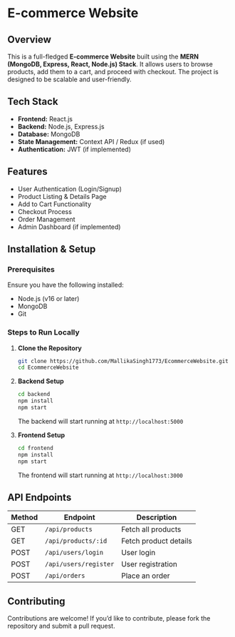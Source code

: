 # E-commerce Website

## Overview
This is a full-fledged **E-commerce Website** built using the **MERN (MongoDB, Express, React, Node.js) Stack**. It allows users to browse products, add them to a cart, and proceed with checkout. The project is designed to be scalable and user-friendly.

## Tech Stack
- **Frontend:** React.js
- **Backend:** Node.js, Express.js
- **Database:** MongoDB
- **State Management:** Context API / Redux (if used)
- **Authentication:** JWT (if implemented)

## Features
- User Authentication (Login/Signup)
- Product Listing & Details Page
- Add to Cart Functionality
- Checkout Process
- Order Management
- Admin Dashboard (if implemented)

## Installation & Setup

### Prerequisites
Ensure you have the following installed:
- Node.js (v16 or later)
- MongoDB
- Git

### Steps to Run Locally
1. **Clone the Repository**
   ```sh
   git clone https://github.com/MallikaSingh1773/EcommerceWebsite.git
   cd EcommerceWebsite
   ```

2. **Backend Setup**
   ```sh
   cd backend
   npm install
   npm start
   ```
   The backend will start running at `http://localhost:5000`

3. **Frontend Setup**
   ```sh
   cd frontend
   npm install
   npm start
   ```
   The frontend will start running at `http://localhost:3000`

## API Endpoints
| Method | Endpoint | Description |
|--------|---------|-------------|
| GET | `/api/products` | Fetch all products |
| GET | `/api/products/:id` | Fetch product details |
| POST | `/api/users/login` | User login |
| POST | `/api/users/register` | User registration |
| POST | `/api/orders` | Place an order |

## Contributing
Contributions are welcome! If you’d like to contribute, please fork the repository and submit a pull request.


